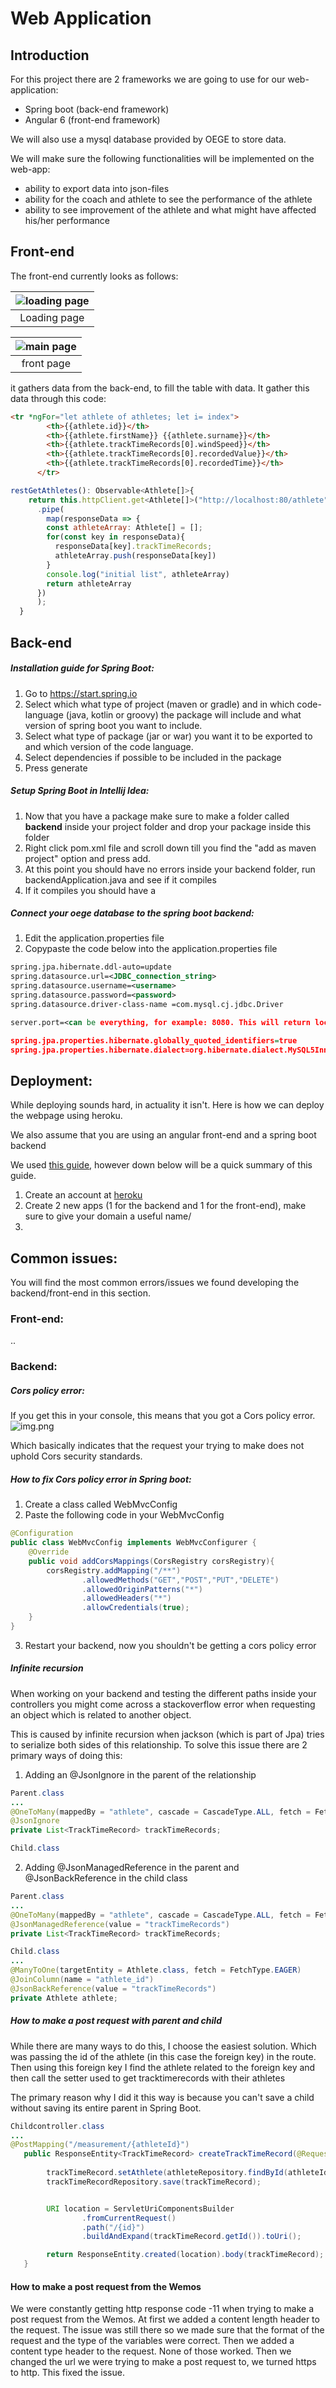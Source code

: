 # Web Application

## Introduction

For this project there are 2 frameworks we are going to use for our web-application:

- Spring boot (back-end framework)
- Angular 6 (front-end framework)

We will also use a mysql database provided by OEGE to store data.

We will make sure the following functionalities will be implemented on the web-app:

- ability to export data into json-files
- ability for the coach and athlete to see the performance of the athlete
- ability to see improvement of the athlete and what might have affected his/her performance

## Front-end

The front-end currently looks as follows:  

|![loading page](loadingpage_1.png)|
| :-:|
|Loading page|  

|![main page](../mainpage.png)|
| :-:|
|front page|  

it gathers data from the back-end, to fill the table with data. It gather this data through this code:  

```html
<tr *ngFor="let athlete of athletes; let i= index">
        <th>{{athlete.id}}</th>
        <th>{{athlete.firstName}} {{athlete.surname}}</th>
        <th>{{athlete.trackTimeRecords[0].windSpeed}}</th>
        <th>{{athlete.trackTimeRecords[0].recordedValue}}</th>
        <th>{{athlete.trackTimeRecords[0].recordedTime}}</th>
      </tr>
```

```js
restGetAthletes(): Observable<Athlete[]>{
    return this.httpClient.get<Athlete[]>("http://localhost:80/athlete")
      .pipe(
        map(responseData => {
        const athleteArray: Athlete[] = [];
        for(const key in responseData){
          responseData[key].trackTimeRecords;
          athleteArray.push(responseData[key])
        }
        console.log("initial list", athleteArray)
        return athleteArray
      })
      );
  }
```

## Back-end

##### Installation guide for Spring Boot:

1. Go to https://start.spring.io
2. Select which what type of project (maven or gradle) and in which code-language (java, kotlin or groovy) the package will include and what version of spring boot you want to include.
3. Select what type of package (jar or war) you want it to be exported to and which version of the code language.
4. Select dependencies if possible to be included in the package
5. Press generate

##### Setup Spring Boot in Intellij Idea:

1. Now that you have a package make sure to make a folder called **backend** inside your project folder and drop your package inside this folder
2. Right click pom.xml file and scroll down till you find the "add as maven project" option and press add.
3. At this point you should have no errors inside your backend folder, run backendApplication.java and see if it compiles
4. If it compiles you should have a 

##### Connect your oege database to the spring boot backend:

1. Edit the application.properties file
2. Copypaste the code below into the application.properties file

```xml
spring.jpa.hibernate.ddl-auto=update
spring.datasource.url=<JDBC_connection_string>
spring.datasource.username=<username>
spring.datasource.password=<password>
spring.datasource.driver-class-name =com.mysql.cj.jdbc.Driver

server.port=<can be everything, for example: 8080. This will return localhost:8080>

spring.jpa.properties.hibernate.globally_quoted_identifiers=true
spring.jpa.properties.hibernate.dialect=org.hibernate.dialect.MySQL5InnoDBDialect

```

## Deployment:

While deploying sounds hard, in actuality it isn't. Here is how we can deploy the webpage using heroku.

We also assume that you are using an angular front-end and a spring boot backend 

We used [this guide](https://gitlab.fdmci.hva.nl/se-ewa/deployment-workshop/-/blob/master/README.md), however down below will be a quick summary of this guide.

1. Create an account at [heroku](https://signup.heroku.com/login)
2. Create 2 new apps (1 for the backend and 1 for the front-end), make sure to give your domain a useful name/
3. 

## Common issues:

You will find the most common errors/issues we found developing the backend/front-end in this section.

### Front-end:

..

### Backend:

##### Cors policy error:

If you get this in your console, this means that you got a Cors policy error.
![img.png](img.png)

Which basically indicates that the request your trying to make does not uphold Cors security standards.

##### How to fix Cors policy error in Spring boot:

1. Create a class called WebMvcConfig
2. Paste the following code in your WebMvcConfig

```java
@Configuration
public class WebMvcConfig implements WebMvcConfigurer {
    @Override
    public void addCorsMappings(CorsRegistry corsRegistry){
        corsRegistry.addMapping("/**")
                .allowedMethods("GET","POST","PUT","DELETE")
                .allowedOriginPatterns("*")
                .allowedHeaders("*")
                .allowCredentials(true);
    }
}

```

3. Restart your backend, now you shouldn't be getting a cors policy error

##### Infinite recursion

When working on your backend and testing the different paths inside your controllers you might come across a stackoverflow error
when requesting an object which is related to another object.

This is caused by infinite recursion when jackson (which is part of Jpa) tries to serialize both sides of this relationship.
To solve this issue there are 2 primary ways of doing this:

1. Adding an @JsonIgnore in the parent of the relationship

```java
Parent.class
...
@OneToMany(mappedBy = "athlete", cascade = CascadeType.ALL, fetch = FetchType.LAZY)
@JsonIgnore
private List<TrackTimeRecord> trackTimeRecords;
```

```java
Child.class
```

2. Adding @JsonManagedReference in the parent and @JsonBackReference in the child class

```java
Parent.class
...
@OneToMany(mappedBy = "athlete", cascade = CascadeType.ALL, fetch = FetchType.LAZY)
@JsonManagedReference(value = "trackTimeRecords")
private List<TrackTimeRecord> trackTimeRecords;
```

```java
Child.class
...
@ManyToOne(targetEntity = Athlete.class, fetch = FetchType.EAGER)
@JoinColumn(name = "athlete_id")
@JsonBackReference(value = "trackTimeRecords")
private Athlete athlete;

```

##### How to make a post request with parent and child

While there are many ways to do this, I choose the easiest solution.
Which was passing the id of the athlete (in this case the foreign key) in the route.
Then using this foreign key I find the athlete related to the foreign key and then call the setter used to 
get tracktimerecords with their athletes

The primary reason why I did it this way is because you can't save a child without saving its entire parent in Spring Boot.

```java
Childcontroller.class
...
@PostMapping("/measurement/{athleteId}")
   public ResponseEntity<TrackTimeRecord> createTrackTimeRecord(@RequestBody TrackTimeRecord trackTimeRecord, @PathVariable int athleteId){
    
        trackTimeRecord.setAthlete(athleteRepository.findById(athleteId));
        trackTimeRecordRepository.save(trackTimeRecord);


        URI location = ServletUriComponentsBuilder
                .fromCurrentRequest()
                .path("/{id}")
                .buildAndExpand(trackTimeRecord.getId()).toUri();

        return ResponseEntity.created(location).body(trackTimeRecord);
   }
```


#### How to make a post request from the Wemos

We were constantly getting http response code -11 when trying to make a post request from the Wemos. At first we added a content length header to the request. The issue was still there so we made sure that the format of the request and the type of the variables were correct. Then we added a content type header to the request. None of those worked.
Then we changed the url we were trying to make a post request to, we turned https to http.
This fixed the issue.
